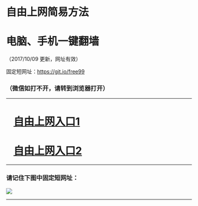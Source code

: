 ﻿# 自由上网简易方法

# 电脑、手机一键翻墙

（2017/10/09 更新，网址有效）

固定短网址：https://git.io/free99

### （微信如打不开，请转到浏览器打开）


***





# &nbsp;&nbsp; <a href="http://ft2868213612.fwq-tz-1001.info/fwqtz01.html?t=100900127912 " target="_blank">自由上网入口1</a>
# &nbsp;&nbsp; <a href="http://ft1890726158.fwq-tz-1002.info/fwqtz02.html?t=100900131168 " target="_blank">自由上网入口2</a>
***

### 请记住下图中固定短网址：

<img src="https://s3-us-west-2.amazonaws.com/fwq-1001/yjfq-20170905okok.png" /> 


***

